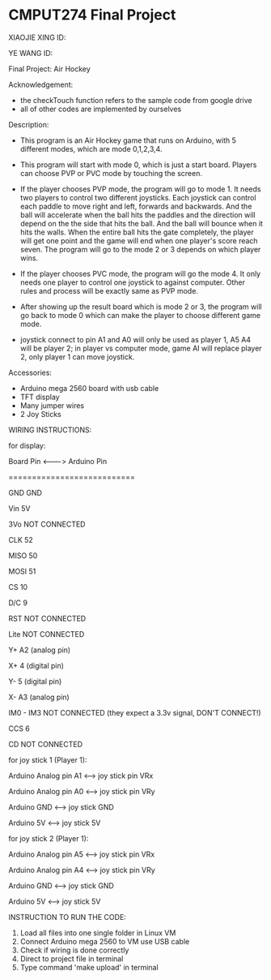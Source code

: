 # CMPUT274 Final Project

XIAOJIE XING
ID:

YE WANG
ID:

Final Project: Air Hockey

Acknowledgement:
* the checkTouch function refers to the sample code from google drive
* all of other codes are implemented by ourselves

Description:
* This program is an Air Hockey game that runs on Arduino, with 5 different modes,
which are mode 0,1,2,3,4.

* This program will start with mode 0, which is just a start board. Players can
choose PVP or PVC mode by touching the screen.

* If the player chooses PVP mode, the program will go to mode 1. It needs two
players to control two different joysticks. Each joystick can control each paddle
to move right and left, forwards and backwards. And the ball will accelerate when
the ball hits the paddles and the direction will depend on the the side that hits
the ball. And the ball will bounce when it hits the walls. When the entire ball
hits the gate completely, the player will get one point and the game will end when
one player's score reach seven. The program will go to the mode 2 or 3 depends on
which player wins.

* If the player chooses PVC mode, the program will go the mode 4. It only needs
one player to control one joystick to against computer. Other rules and process
will be exactly same as PVP mode.

* After showing up the result board which is mode 2 or 3, the program will go
back to mode 0 which can make the player to choose different game mode.

* joystick connect to pin A1 and A0 will only be used as player 1, A5 A4 will be player 2;
	in player vs computer mode, game AI will replace player 2, only player 1 can move joystick.

Accessories:
* Arduino mega 2560 board with usb cable
* TFT display
* Many jumper wires
* 2 Joy Sticks

WIRING INSTRUCTIONS:

for display:

Board Pin     <---> 	Arduino Pin

===========================

GND                 	GND

Vin       		5V

3Vo                  	NOT CONNECTED

CLK           	 	52

MISO            	50

MOSI            	51

CS              	10

D/C             	9

RST             	NOT CONNECTED

Lite            	NOT CONNECTED

Y+              	A2 (analog pin)

X+              	4  (digital pin)

Y-              	5  (digital pin)

X-              	A3 (analog pin)

IM0 - IM3       	NOT CONNECTED (they expect a 3.3v signal, DON'T CONNECT!)

CCS             	6

CD              	NOT CONNECTED


for joy stick 1 (Player 1):

Arduino Analog pin A1 <--> joy stick pin VRx

Arduino Analog pin A0 <--> joy stick pin VRy

Arduino GND <--> joy stick GND

Arduino 5V <--> joy stick 5V

for joy stick 2 (Player 1):

Arduino Analog pin A5 <--> joy stick pin VRx

Arduino Analog pin A4 <--> joy stick pin VRy

Arduino GND <--> joy stick GND

Arduino 5V <--> joy stick 5V

INSTRUCTION TO RUN THE CODE:
1. Load all files into one single folder in Linux VM
2. Connect Arduino mega 2560 to VM use USB cable
3. Check if wiring is done correctly
4. Direct to project file in terminal
5. Type command 'make upload' in terminal

